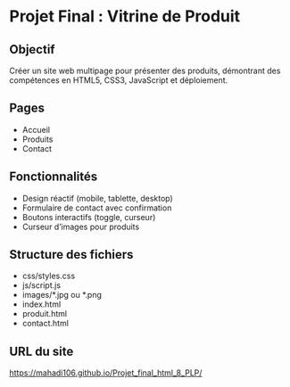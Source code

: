 # Projet Final : Vitrine de Produit

## Objectif
Créer un site web multipage pour présenter des produits, démontrant des compétences en HTML5, CSS3, JavaScript et déploiement.

## Pages
- Accueil
- Produits
- Contact

## Fonctionnalités
- Design réactif (mobile, tablette, desktop)
- Formulaire de contact avec confirmation
- Boutons interactifs (toggle, curseur)
- Curseur d’images pour produits

## Structure des fichiers
- css/styles.css
- js/script.js
- images/*.jpg ou *.png
- index.html
- produit.html
- contact.html

## URL du site
https://mahadi106.github.io/Projet_final_html_8_PLP/
